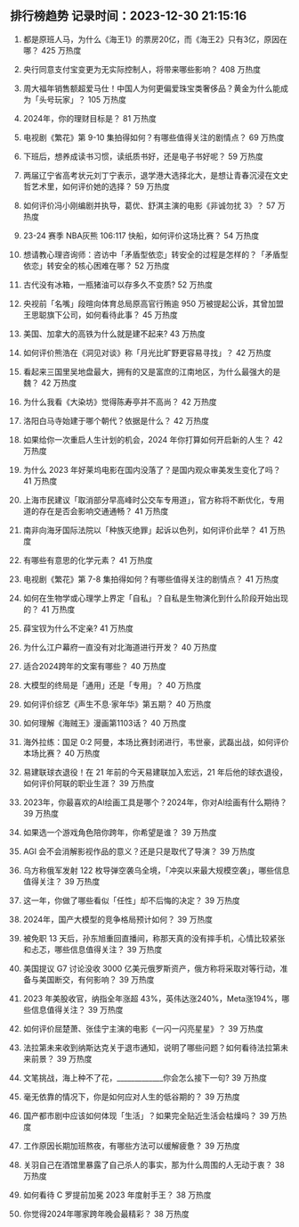 
## 排行榜趋势 记录时间：2023-12-30 21:15:16
  
  1. 都是原班人马，为什么《海王1》的票房20亿，而《海王2》只有3亿，原因在哪？ 425 万热度
    
  2. 央行同意支付宝变更为无实际控制人，将带来哪些影响？ 408 万热度
    
  3. 周大福年销售额超爱马仕！中国人为何更偏爱珠宝类奢侈品？黄金为什么能成为「头号玩家」？ 105 万热度
    
  4. 2024年，你的理财目标是？ 81 万热度
    
  5. 电视剧《繁花》第 9-10 集拍得如何？有哪些值得关注的剧情点？ 69 万热度
    
  6. 下班后，想养成读书习惯，读纸质书好，还是电子书好呢？ 59 万热度
    
  7. 两届辽宁省高考状元刘丁宁表示，退学港大选择北大，是想让青春沉浸在文史哲艺术里，如何评价她的选择？ 59 万热度
    
  8. 如何评价冯小刚编剧并执导，葛优、舒淇主演的电影《非诚勿扰 3》？ 57 万热度
    
  9. 23-24 赛季 NBA灰熊 106:117 快船，如何评价这场比赛？ 54 万热度
    
  10. 想请教心理咨询师：咨访中「矛盾型依恋」转安全的过程是怎样的？「矛盾型依恋」转安全的核心困难在哪？ 52 万热度
    
  11. 古代没有冰箱，一瓶猪油可以存多久不变质? 52 万热度
    
  12. 央视前「名嘴」段暄向体育总局原高官行贿逾 950 万被提起公诉，其曾加盟王思聪旗下公司，如何看待此事？ 45 万热度
    
  13. 美国、加拿大的高铁为什么就是建不起来? 43 万热度
    
  14. 如何评价熊浩在《洞见对谈》称「月光比旷野更容易寻找」？ 42 万热度
    
  15. 看起来三国里吴地盘最大，拥有的又是富庶的江南地区，为什么最强大的是魏？ 42 万热度
    
  16. 为什么我看《大染坊》觉得陈寿亭并不高尚？ 42 万热度
    
  17. 洛阳白马寺始建于哪个朝代？依据是什么？ 42 万热度
    
  18. 如果给你一次重启人生计划的机会，2024 年你打算如何开启新的人生？ 42 万热度
    
  19. 为什么 2023 年好莱坞电影在国内没落了？是国内观众审美发生变化了吗？ 41 万热度
    
  20. 上海市民建议「取消部分早高峰时公交车专用道」，官方称将不断优化，专用道的存在是否会影响交通通畅？ 41 万热度
    
  21. 南非向海牙国际法院以「种族灭绝罪」起诉以色列，如何评价此举？ 41 万热度
    
  22. 有哪些有意思的化学元素？ 41 万热度
    
  23. 电视剧《繁花》第 7-8 集拍得如何？有哪些值得关注的剧情点？ 41 万热度
    
  24. 如何在生物学或心理学上界定「自私」？自私是生物演化到什么阶段开始出现的？ 41 万热度
    
  25. 薛宝钗为什么不定亲? 41 万热度
    
  26. 为什么江户幕府一直没有对北海道进行开发？ 40 万热度
    
  27. 适合2024跨年的文案有哪些？ 40 万热度
    
  28. 大模型的终局是「通用」还是「专用」？ 40 万热度
    
  29. 如何评价综艺《声生不息·家年华》第五期？ 40 万热度
    
  30. 如何理解《海贼王》漫画第1103话？ 40 万热度
    
  31. 海外拉练：国足 0:2 阿曼，本场比赛封闭进行，韦世豪，武磊出战，如何评价本场比赛？ 40 万热度
    
  32. 易建联球衣退役！在 21 年前的今天易建联加入宏远，21 年后他的球衣退役，如何评价阿联的职业生涯？ 39 万热度
    
  33. 2023年，你最喜欢的AI绘画工具是哪个？2024年，你对AI绘画有什么期待？ 39 万热度
    
  34. 如果选一个游戏角色陪你跨年，你希望是谁？ 39 万热度
    
  35. AGI 会不会消解影视作品的意义？还是只是取代了导演？ 39 万热度
    
  36. 乌方称俄军发射 122 枚导弹空袭乌全境，「冲突以来最大规模空袭」，哪些信息值得关注？ 39 万热度
    
  37. 这一年，你做了哪些看似「任性」却不后悔的决定？ 39 万热度
    
  38. 2024年，国产大模型的竞争格局预计如何？ 39 万热度
    
  39. 被免职 13 天后，孙东旭重回直播间，称那天真的没有摔手机，心情比较紧张和忐忑，哪些信息值得关注？ 39 万热度
    
  40. 美国提议 G7 讨论没收 3000 亿美元俄罗斯资产，俄方称将采取对等行动，准备与美国断交，有何影响？ 39 万热度
    
  41. 2023 年美股收官，纳指全年涨超 43%，英伟达涨240%，Meta涨194%，哪些信息值得关注？ 39 万热度
    
  42. 如何评价屈楚萧、张佳宁主演的电影《一闪一闪亮星星》？ 39 万热度
    
  43. 法拉第未来收到纳斯达克关于退市通知，说明了哪些问题？如何看待法拉第未来前景？ 39 万热度
    
  44. 文笔挑战，海上种不了花，_____________你会怎么接下一句? 39 万热度
    
  45. 毫无依靠的情况下，你是如何应对人生的低谷期的？ 39 万热度
    
  46. 国产都市剧中应该如何体现「生活」？如果完全贴近生活会枯燥吗？ 39 万热度
    
  47. 工作原因长期加班熬夜，有哪些方法可以缓解疲惫？ 39 万热度
    
  48. 关羽自己在酒馆里暴露了自己杀人的事实，那为什么周围的人无动于衷？ 38 万热度
    
  49. 如何看待 C 罗提前加冕 2023 年度射手王？ 38 万热度
    
  50. 你觉得2024年哪家跨年晚会最精彩？ 38 万热度
    